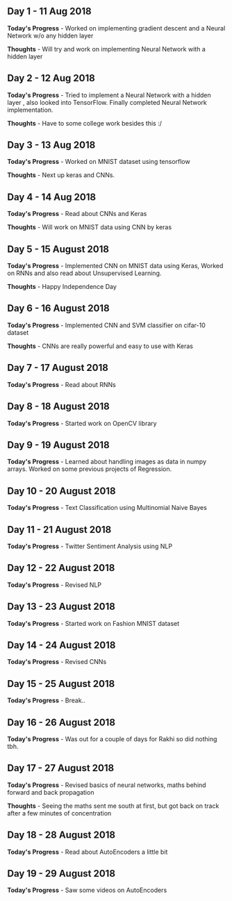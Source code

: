 ## Day 1 - 11 Aug 2018

**Today's Progress** - Worked on implementing gradient descent and a Neural Network w/o any hidden layer

**Thoughts** - Will try and work on implementing Neural Network with a hidden layer


## Day 2 - 12 Aug 2018

**Today's Progress** - Tried to implement a Neural Network with a hidden layer , also looked into TensorFlow. Finally completed Neural Network implementation.

**Thoughts** - Have to some college work besides this :/

## Day 3 - 13 Aug 2018

**Today's Progress** - Worked on MNIST dataset using tensorflow

**Thoughts** - Next up keras and CNNs.

## Day 4 - 14 Aug 2018

**Today's Progress** - Read about CNNs and Keras

**Thoughts** - Will work on MNIST data using CNN by keras

## Day 5 - 15 August 2018

**Today's Progress** - Implemented CNN on MNIST data using Keras, Worked on RNNs and also read about Unsupervised Learning.

**Thoughts** - Happy Independence Day 

## Day 6 - 16 August 2018

**Today's Progress** - Implemented CNN and SVM classifier on cifar-10 dataset

**Thoughts** - CNNs are really powerful and easy to use with Keras

## Day 7 - 17 August 2018

**Today's Progress** - Read about RNNs

## Day 8 - 18 August 2018

**Today's Progress** - Started work on OpenCV library

## Day 9 - 19 August 2018

**Today's Progress** - Learned about handling images as data in numpy arrays. Worked on some previous projects of Regression.

## Day 10 - 20 August 2018

**Today's Progress** - Text Classification using Multinomial Naive Bayes

## Day 11 - 21 August 2018

**Today's Progress** - Twitter Sentiment Analysis using NLP

## Day 12 - 22 August 2018

**Today's Progress** - Revised NLP

## Day 13 - 23 August 2018

**Today's Progress** - Started work on Fashion MNIST dataset

## Day 14 - 24 August 2018

**Today's Progress** - Revised CNNs

## Day 15 - 25 August 2018

**Today's Progress** - Break..

## Day 16 - 26 August 2018

**Today's Progress** - Was out for a couple of days for Rakhi so did nothing tbh.

## Day 17 - 27 August 2018

**Today's Progress** - Revised basics of neural networks, maths behind forward and back propagation

**Thoughts** - Seeing the maths sent me south at first, but got back on track after a few minutes of concentration

## Day 18 - 28 August 2018

**Today's Progress** - Read about AutoEncoders a little bit

## Day 19 - 29 August 2018

**Today's Progress** - Saw some videos on AutoEncoders
